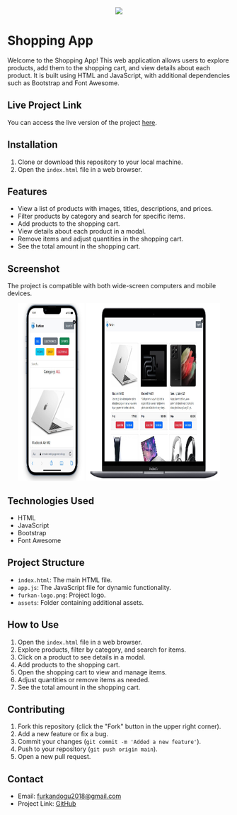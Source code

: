 <div align="center">
  <img src="https://github.com/furkan-dogu/E-Trade-Web-Page/blob/main/assets/e-trade.gif" />
</div>

# Shopping App

Welcome to the Shopping App! This web application allows users to explore products, add them to the shopping cart, and view details about each product. It is built using HTML and JavaScript, with additional dependencies such as Bootstrap and Font Awesome.

## Live Project Link

You can access the live version of the project [here](https://e-trade-web-page.vercel.app/).

## Installation

1. Clone or download this repository to your local machine.
2. Open the `index.html` file in a web browser.

## Features

- View a list of products with images, titles, descriptions, and prices.
- Filter products by category and search for specific items.
- Add products to the shopping cart.
- View details about each product in a modal.
- Remove items and adjust quantities in the shopping cart.
- See the total amount in the shopping cart.

## Screenshot

The project is compatible with both wide-screen computers and mobile devices.

<div align="center">
  <img src="https://github.com/furkan-dogu/E-Trade-Web-Page/blob/main/assets/Screenshot_1.jpg"  width="30%" height="400" />
  <img src="https://github.com/furkan-dogu/E-Trade-Web-Page/blob/main/assets/Screenshot_2.jpg"  width="60%" height="400" />
</div>


## Technologies Used

- HTML
- JavaScript
- Bootstrap
- Font Awesome

## Project Structure

- `index.html`: The main HTML file.
- `app.js`: The JavaScript file for dynamic functionality.
- `furkan-logo.png`: Project logo.
- `assets`: Folder containing additional assets.

## How to Use

1. Open the `index.html` file in a web browser.
2. Explore products, filter by category, and search for items.
3. Click on a product to see details in a modal.
4. Add products to the shopping cart.
5. Open the shopping cart to view and manage items.
6. Adjust quantities or remove items as needed.
7. See the total amount in the shopping cart.

## Contributing

1. Fork this repository (click the "Fork" button in the upper right corner).
2. Add a new feature or fix a bug.
3. Commit your changes (`git commit -m 'Added a new feature'`).
4. Push to your repository (`git push origin main`).
5. Open a new pull request.

## Contact

- Email: [furkandogu2018@gmail.com](mailto:furkandogu2018@gmail.com)
- Project Link: [GitHub](https://github.com/furkan-dogu/E-Trade-Web-Page)

